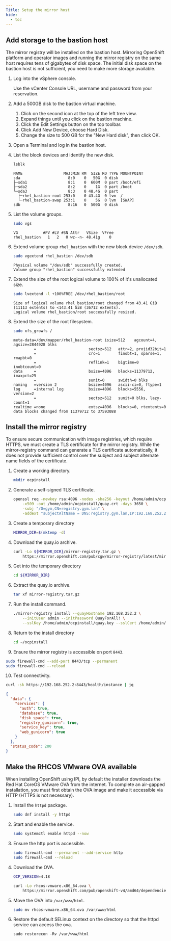 ```yaml
---
Title: Setup the mirror host
hide:
  - toc
---
```


## Add storage to the bastion host

The mirror registry will be installed on the bastion host. Mirroring OpenShift platform and operator images and running the mirror registry on the same host requires tens of gigabytes of disk space. The initial disk space on the bastion host is not sufficient, you need to make more storage available.

1. Log into the vSphere console.

   Use the vCenter Console URL, username and password from your reservation.

2. Add a 500GB disk to the bastion virtual machine.

   1. Click on the second icon at the top of the left tree view.
   1. Expand things until you click on the bastion machine.
   1. Click the Edit Settings button on the top toolbar.
   1. Click Add New Device, choose Hard Disk.
   1. Change the size to 500 GB for the "New Hard disk", then click OK.

3. Open a Terminal and log in the bastion host.

4. List the block devices and identify the new disk.

   ```sh
   lsblk
   ```

   ```{.text .no-copy title="Example output"}
   NAME                  MAJ:MIN RM  SIZE RO TYPE MOUNTPOINT
   sda                     8:0    0   50G  0 disk
   ├─sda1                  8:1    0  600M  0 part /boot/efi
   ├─sda2                  8:2    0    1G  0 part /boot
   └─sda3                  8:3    0 48.4G  0 part
     ├─rhel_bastion-root 253:0    0 43.4G  0 lvm  /
     └─rhel_bastion-swap 253:1    0    5G  0 lvm  [SWAP]
   sdb                     8:16   0  500G  0 disk
   ```

5. List the volume groups.

   ```sh
   sudo vgs
   ```

   ```{.text .no-copy title="Example output"}
   VG           #PV #LV #SN Attr   VSize  VFree
   rhel_bastion   1   2   0 wz--n- 48.41g    0
   ```

6. Extend volume group `rhel_bastion` with the new block device `/dev/sdb`.

   ```sh
   sudo vgextend rhel_bastion /dev/sdb
   ```

   ```{.text .no-copy title="Example output"}
   Physical volume "/dev/sdb" successfully created.
   Volume group "rhel_bastion" successfully extended
   ```

7. Extend the size of the root logical volume to 100% of it's unallocated size.

   ```sh
   sudo lvextend -l +100%FREE /dev/rhel_bastion/root
   ```

   ```{.text .nocopy title="Example output"}
   Size of logical volume rhel_bastion/root changed from 43.41 GiB (11113 extents) to <143.41 GiB (36712 extents).
   Logical volume rhel_bastion/root successfully resized.
   ```

8. Extend the size of the root filesystem.

   ```sh
   sudo xfs_growfs /
   ```

   ```{.text .nocopy title="Example output"}
   meta-data=/dev/mapper/rhel_bastion-root isize=512    agcount=4, agsize=2844928 blks
            =                       sectsz=512   attr=2, projid32bit=1
            =                       crc=1        finobt=1, sparse=1, rmapbt=0
            =                       reflink=1    bigtime=0 inobtcount=0
   data     =                       bsize=4096   blocks=11379712, imaxpct=25
            =                       sunit=0      swidth=0 blks
   naming   =version 2              bsize=4096   ascii-ci=0, ftype=1
   log      =internal log           bsize=4096   blocks=5556, version=2
            =                       sectsz=512   sunit=0 blks, lazy-count=1
   realtime =none                   extsz=4096   blocks=0, rtextents=0
   data blocks changed from 11379712 to 37593088
   ```

## Install the mirror registry

To ensure secure communication with image registries, which require HTTPS, we must create a TLS certificate for the mirror registry. While the mirror-registry command can generate a TLS certificate automatically, it does not provide sufficient control over the subject and subject alternate name fields of the certificate.

1. Create a working directory.

   ```sh
   mkdir ocpinstall
   ```

2. Generate a self-signed TLS certificate.

   ```sh
   openssl req -newkey rsa:4096 -nodes -sha256 -keyout /home/admin/ocpinstall/quay.key \
       -x509 -out /home/admin/ocpinstall/quay.crt -days 3650 \
       -subj "/O=gym,CN=registry.gym.lan" \
       -addext "subjectAltName = DNS:registry.gym.lan,IP:192.168.252.2"
   ```

3. Create a temporary directory

   ```sh
   MIRROR_DIR=$(mktemp -d)
   ```

4. Download the quay.io archive.

   ```sh
   curl -Lo ${MIRROR_DIR}/mirror-registry.tar.gz \
       https://mirror.openshift.com/pub/cgw/mirror-registry/latest/mirror-registry-amd64.tar.gz
   ```

5. Get into the temporary directory

   ```sh
   cd ${MIRROR_DIR}
   ```

6. Extract the quay.io archive.

   ```sh
   tar xf mirror-registry.tar.gz
   ```

7. Run the install command.

   ```sh
   ./mirror-registry install --quayHostname 192.168.252.2 \
       --initUser admin --initPassword QuayForAll! \
       --sslKey /home/admin/ocpinstall/quay.key --sslCert /home/admin/ocpinstall/quay.crt
   ```

8. Return to the install directory

   ```sh
   cd ~/ocpinstall
   ```

9. Ensure the mirror registry is accessible on port `8443`.

```sh
sudo firewall-cmd --add-port 8443/tcp --permanent
sudo firewall-cmd --reload
```

10. Test connectivity.

```sh
curl -sk https://192.168.252.2:8443/health/instance | jq
```

```{.json .no-copy title="Example output"}
{
  "data": {
    "services": {
      "auth": true,
      "database": true,
      "disk_space": true,
      "registry_gunicorn": true,
      "service_key": true,
      "web_gunicorn": true
    }
  },
  "status_code": 200
}
```

## Make the RHCOS VMware OVA available

When installing OpenShift using IPI, by default the installer downloads the Red Hat CoreOS VMware OVA from the internet. To complete an air-gapped installation, you must first obtain the OVA image and make it accessible via HTTP (HTTPS is not necessary).

1. Install the `httpd` package.

   ```sh
   sudo dnf install -y httpd
   ```

2. Start and enable the service.

   ```sh
   sudo systemctl enable httpd --now
   ```

3. Ensure the http port is accessible.

   ```sh
   sudo firewall-cmd --permanent --add-service http
   sudo firewall-cmd --reload
   ```

4. Download the OVA.

   ```sh
   OCP_VERSION=4.18
   ```

   ```sh
   curl -Lo rhcos-vmware.x86_64.ova \
       https://mirror.openshift.com/pub/openshift-v4/amd64/dependencies/rhcos/${OCP_VERSION}/latest/rhcos-vmware.x86_64.ova
   ```

5. Move the OVA into `/var/www/html`.

   ```sh
   sudo mv rhcos-vmware.x86_64.ova /var/www/html
   ```

6. Restore the default SELinux context on the directory so that the httpd service can access the ova.

   ```
   sudo restorecon -Rv /var/www/html
   ```

